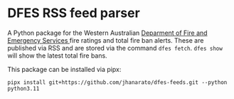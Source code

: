 # DFES RSS feed parser

A Python package for the Western Australian [Deparment of Fire and Emergency Services ](https://dfes.wa.gov.au/) fire ratings and total fire ban alerts. These are published via RSS and are stored via the command `dfes fetch`. `dfes show` will show the latest total fire bans. 

This package can be installed via pipx:

`pipx install git+https://github.com/jhanarato/dfes-feeds.git --python python3.11`
